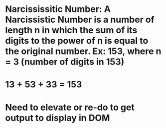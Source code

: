 # Narcississitic Number: A Narcissistic Number is a number of length n in which the sum of its digits to the power of n is equal to the original number. Ex: 153, where n = 3 (number of digits in 153)
# 13 + 53 + 33 = 153

# Need to elevate or re-do to get output to display in DOM
